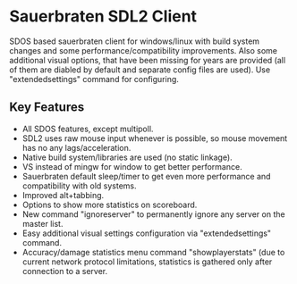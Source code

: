 
# Sauerbraten SDL2 Client

SDOS based sauerbraten client for windows/linux with build system
changes and some performance/compatibility improvements.  Also some
additional visual options, that have been missing for years are
provided (all of them are diabled by default and separate config files
are used). Use "extendedsettings" command for configuring.

## Key Features

* All SDOS features, except multipoll.
* SDL2 uses raw mouse input whenever is possible, so mouse movement
  has no any lags/acceleration.
* Native build system/libraries are used (no static linkage).
* VS instead of mingw for window to get better performance.
* Sauerbraten default sleep/timer to get even more performance
  and compatibility with old systems.
* Improved alt+tabbing.
* Options to show more statistics on scoreboard.
* New command "ignoreserver" to permanently ignore any server on the
  master list.
* Easy additional visual settings configuration via "extendedsettings"
  command.
* Accuracy/damage statistics menu command "showplayerstats" (due to
  current network protocol limitations, statistics is gathered only
  after connection to a server.
